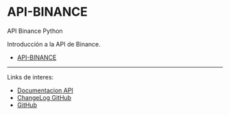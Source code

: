 # API-BINANCE
API Binance Python


Introducción a la API de Binance.

*   [API-BINANCE](https://github.com/P4t0R/API-Binance/blob/main/API_BINANCE.ipynb)




---

Links de interes: 

* [Documentacion API](https://python-binance.readthedocs.io/en/latest/index.html)
* [ChangeLog GitHub](https://binance-docs.github.io/apidocs/spot/en/#change-log)
* [GitHub](https://github.com/binance-exchange/python-binance)

